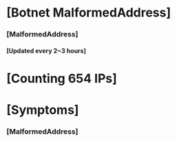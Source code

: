 # [Botnet MalformedAddress]
### [MalformedAddress]
#### [Updated every 2~3 hours]

# [Counting 654 IPs]

# [Symptoms] 
###   [MalformedAddress]
